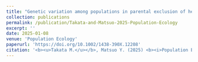 ```yaml
---
title: "Genetic variation among populations in parental exclusion of heterospecific larvae in burying beetles"
collection: publications
permalink: /publication/Takata-and-Matsuo-2025-Population-Ecology
excerpt: ''
date: 2025-01-08
venue: 'Population Ecology'
paperurl: 'https://doi.org/10.1002/1438-390X.12208'
citation: '<b><u>Takata M.</u></b>, Matsuo Y. (2025) <b><i>Population Ecology</i></b> 67: 183-190.'
---
```

